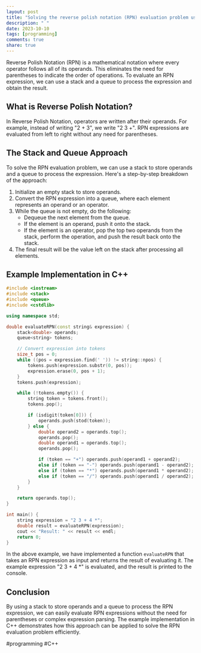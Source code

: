 ```yaml
---
layout: post
title: "Solving the reverse polish notation (RPN) evaluation problem using a stack and a queue in C++"
description: " "
date: 2023-10-10
tags: [programming]
comments: true
share: true
---
```


Reverse Polish Notation (RPN) is a mathematical notation where every operator follows all of its operands. This eliminates the need for parentheses to indicate the order of operations. To evaluate an RPN expression, we can use a stack and a queue to process the expression and obtain the result.

## What is Reverse Polish Notation?

In Reverse Polish Notation, operators are written after their operands. For example, instead of writing "2 + 3", we write "2 3 +". RPN expressions are evaluated from left to right without any need for parentheses.

## The Stack and Queue Approach

To solve the RPN evaluation problem, we can use a stack to store operands and a queue to process the expression. Here's a step-by-step breakdown of the approach:

1. Initialize an empty stack to store operands.
2. Convert the RPN expression into a queue, where each element represents an operand or an operator.
3. While the queue is not empty, do the following:
   - Dequeue the next element from the queue.
   - If the element is an operand, push it onto the stack.
   - If the element is an operator, pop the top two operands from the stack, perform the operation, and push the result back onto the stack.
4. The final result will be the value left on the stack after processing all elements.

## Example Implementation in C++

```cpp
#include <iostream>
#include <stack>
#include <queue>
#include <cstdlib>

using namespace std;

double evaluateRPN(const string& expression) {
    stack<double> operands;
    queue<string> tokens;

    // Convert expression into tokens
    size_t pos = 0;
    while ((pos = expression.find(' ')) != string::npos) {
        tokens.push(expression.substr(0, pos));
        expression.erase(0, pos + 1);
    }
    tokens.push(expression);

    while (!tokens.empty()) {
        string token = tokens.front();
        tokens.pop();

        if (isdigit(token[0])) {
            operands.push(stod(token));
        } else {
            double operand2 = operands.top();
            operands.pop();
            double operand1 = operands.top();
            operands.pop();

            if (token == "+") operands.push(operand1 + operand2);
            else if (token == "-") operands.push(operand1 - operand2);
            else if (token == "*") operands.push(operand1 * operand2);
            else if (token == "/") operands.push(operand1 / operand2);
        }
    }

    return operands.top();
}

int main() {
    string expression = "2 3 + 4 *";
    double result = evaluateRPN(expression);
    cout << "Result: " << result << endl;
    return 0;
}
```

In the above example, we have implemented a function `evaluateRPN` that takes an RPN expression as input and returns the result of evaluating it. The example expression "2 3 + 4 *" is evaluated, and the result is printed to the console.

## Conclusion

By using a stack to store operands and a queue to process the RPN expression, we can easily evaluate RPN expressions without the need for parentheses or complex expression parsing. The example implementation in C++ demonstrates how this approach can be applied to solve the RPN evaluation problem efficiently.

#programming #C++